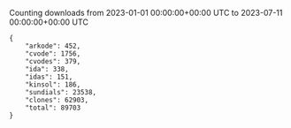 
Counting downloads from 2023-01-01 00:00:00+00:00 UTC to 2023-07-11 00:00:00+00:00 UTC

```
{
    "arkode": 452,
    "cvode": 1756,
    "cvodes": 379,
    "ida": 338,
    "idas": 151,
    "kinsol": 186,
    "sundials": 23538,
    "clones": 62903,
    "total": 89703
}
```
